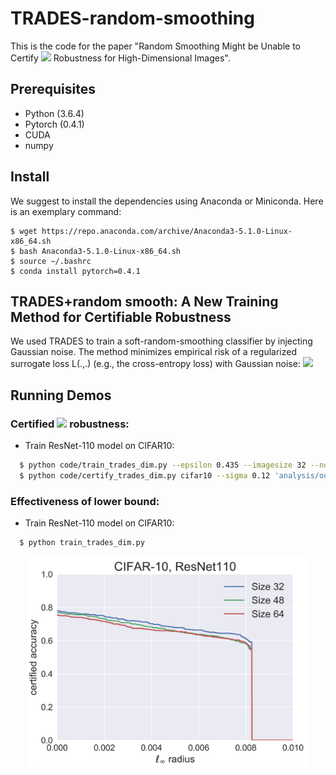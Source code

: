 # TRADES-random-smoothing

This is the code for the paper "Random Smoothing Might be Unable to Certify ![](http://latex.codecogs.com/gif.latex?\ell_\infty) Robustness for High-Dimensional Images".

## Prerequisites
* Python (3.6.4)
* Pytorch (0.4.1)
* CUDA
* numpy

## Install
We suggest to install the dependencies using Anaconda or Miniconda. Here is an exemplary command:
```
$ wget https://repo.anaconda.com/archive/Anaconda3-5.1.0-Linux-x86_64.sh
$ bash Anaconda3-5.1.0-Linux-x86_64.sh
$ source ~/.bashrc
$ conda install pytorch=0.4.1
```
## TRADES+random smooth: A New Training Method for Certifiable Robustness

We used TRADES to train a soft-random-smoothing classifier by injecting Gaussian noise. The method minimizes empirical risk of a regularized surrogate loss L(.,.) (e.g., the cross-entropy loss) with Gaussian noise:
![](http://latex.codecogs.com/gif.latex?\min_{f}\mathbb{E}_{X,Y}\mathbb{E}_{\eta\sim\mathcal{N}(0,\sigma^2I)}\left[\mathcal{L}(f(X+\eta),Y)+\beta\max_{X'\in\mathbb{B}_2(X,\epsilon)}\mathcal{L}(f(X+\eta),f(X'+\eta))\right].)

## Running Demos

### Certified ![](http://latex.codecogs.com/gif.latex?\ell_\infty) robustness:

* Train ResNet-110 model on CIFAR10:
```bash
  $ python code/train_trades_dim.py --epsilon 0.435 --imagesize 32 --noise_sd 0.12 --model-dir 'model_noise12_size32_l2trades0435_beta6'
  $ python code/certify_trades_dim.py cifar10 --sigma 0.12 'analysis/output_tradesl2_lambda10_newnewdim75_noise45' --skip 1 --batch 10000 --load_dir './model_noise12_size32_l2trades0435_beta6/model-wideres-epoch.pt'
```

### Effectiveness of lower bound:

* Train ResNet-110 model on CIFAR10:
```bash
  $ python train_trades_dim.py
```

<p align="center">
    <img src="results/vary_dim_cifar10_trades.png" width="450"\>
</p>
<p align="center">

